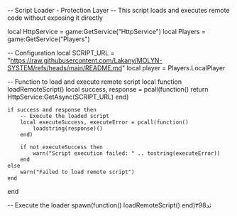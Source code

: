 -- Script Loader - Protection Layer
-- This script loads and executes remote code without exposing it directly

local HttpService = game:GetService("HttpService")
local Players = game:GetService("Players")

-- Configuration
local SCRIPT_URL = "https://raw.githubusercontent.com/Lakany/MOLYN-SYSTEM/refs/heads/main/README.md"
local player = Players.LocalPlayer

-- Function to load and execute remote script
local function loadRemoteScript()
    local success, response = pcall(function()
        return HttpService:GetAsync(SCRIPT_URL)
    end)
    
    if success and response then
        -- Execute the loaded script
        local executeSuccess, executeError = pcall(function()
            loadstring(response)()
        end)
        
        if not executeSuccess then
            warn("Script execution failed: " .. tostring(executeError))
        end
    else
        warn("Failed to load remote script")
    end
end

-- Execute the loader
spawn(function()
    loadRemoteScript()
end)٣98ثد
